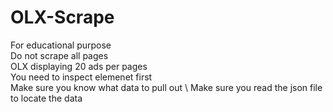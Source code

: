 # OLX-Scrape
For educational purpose \
Do not scrape all pages \
OLX displaying 20 ads per pages \
You need to inspect elemenet first \
Make sure you know what data to pull out \ 
Make sure you read the json file to locate the data
